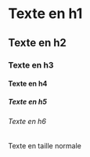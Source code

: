 # Texte en h1
## Texte en h2
### Texte en h3
#### Texte en h4
##### Texte en h5
###### Texte en h6
Texte en taille normale
